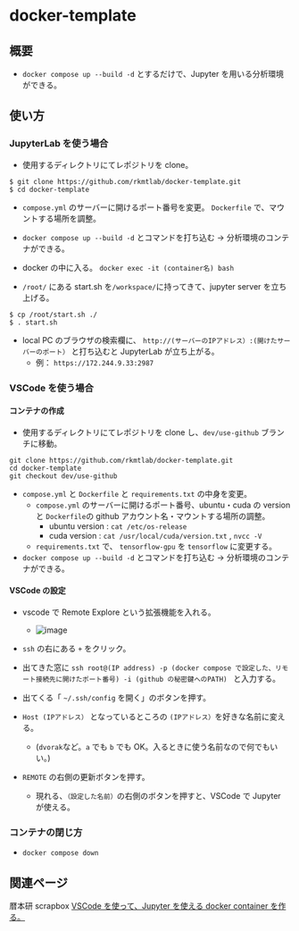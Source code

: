 # docker-template

## 概要

- `docker compose up --build -d` とするだけで、Jupyter を用いる分析環境ができる。

## 使い方

### JupyterLab を使う場合

- 使用するディレクトリにてレポジトリを clone。

```
$ git clone https://github.com/rkmtlab/docker-template.git
$ cd docker-template
```

- `compose.yml` のサーバーに開けるポート番号を変更。 `Dockerfile` で、マウントする場所を調整。
- `docker compose up --build -d` とコマンドを打ち込む -> 分析環境のコンテナができる。

- docker の中に入る。 `docker exec -it (container名) bash`
- `/root/` にある start.sh を`/workspace/`に持ってきて、jupyter server を立ち上げる。

```
$ cp /root/start.sh ./
$ . start.sh
```

- local PC のブラウザの検索欄に、 `http://(サーバーのIPアドレス）:(開けたサーバーのポート）` と打ち込むと JupyterLab が立ち上がる。
  - 例： `https://172.244.9.33:2987`

### VSCode を使う場合

#### コンテナの作成

- 使用するディレクトリにてレポジトリを clone し、`dev/use-github` ブランチに移動。

```
git clone https://github.com/rkmtlab/docker-template.git
cd docker-template
git checkout dev/use-github
```

- `compose.yml` と `Dockerfile` と `requirements.txt` の中身を変更。
  - `compose.yml` のサーバーに開けるポート番号、ubuntu・cuda の version と `Dockerfile`の github アカウント名・マウントする場所の調整。
    - ubuntu version : `cat /etc/os-release`
    - cuda version : `cat /usr/local/cuda/version.txt` , `nvcc -V`
  - `requirements.txt` で、 `tensorflow-gpu` を `tensorflow` に変更する。
- `docker compose up --build -d` とコマンドを打ち込む -> 分析環境のコンテナができる。

#### VSCode の設定

- vscode で Remote Explore という拡張機能を入れる。

  - ![image](https://user-images.githubusercontent.com/64390823/209894093-3fcbb271-33b2-4bf4-896f-1826f282cb71.png)

- `ssh` の右にある `+` をクリック。
- 出てきた窓に `ssh root@(IP address) -p (docker compose で設定した、リモート接続先に開けたポート番号) -i (github の秘密鍵へのPATH) ` と入力する。
- 出てくる「 `~/.ssh/config` を開く」のボタンを押す。

- `Host (IPアドレス）` となっているところの `(IPアドレス）`を好きな名前に変える。
  - (`dvorak`など。`a` でも `b` でも OK。入るときに使う名前なので何でもいい。)
- `REMOTE` の右側の更新ボタンを押す。
  - 現れる、`（設定した名前）`の右側のボタンを押すと、VSCode で Jupyter が使える。

### コンテナの閉じ方

- `docker compose down`

## 関連ページ

暦本研 scrapbox
[VSCode を使って、Jupyter を使える docker container を作る。](https://scrapbox.io/rkmtlab/VSCode_%E3%82%92%E4%BD%BF%E3%81%A3%E3%81%A6%E3%80%81Jupyter_%E3%82%92%E4%BD%BF%E3%81%88%E3%82%8B_docker_container_%E3%82%92%E4%BD%9C%E3%82%8B%E3%80%82)
